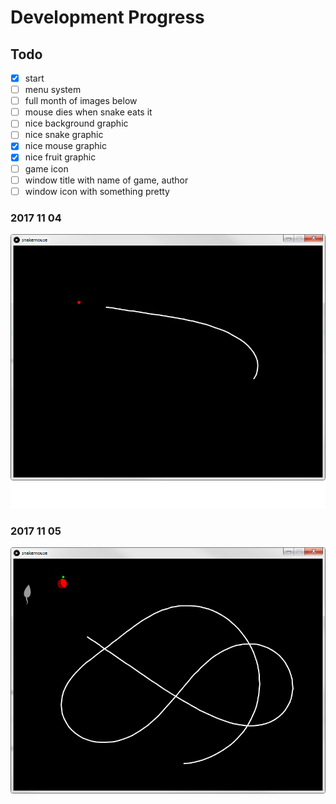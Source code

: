 # Development Progress

## Todo

- [x] start
- [ ] menu system
- [ ] full month of images below
- [ ] mouse dies when snake eats it
- [ ] nice background graphic
- [ ] nice snake graphic
- [x] nice mouse graphic
- [x] nice fruit graphic
- [ ] game icon
- [ ] window title with name of game, author
- [ ] window icon with something pretty

### 2017 11 04

![NOVEMBER_4](progress/NOVEMBER_4.png)

### 2017 11 05

![NOVEMBER_5](progress/NOVEMBER_5.png)
